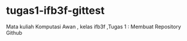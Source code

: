 # tugas1-ifb3f-gittest
Mata kuliah Komputasi Awan , kelas ifb3f ,Tugas 1 : Membuat Repository Github
